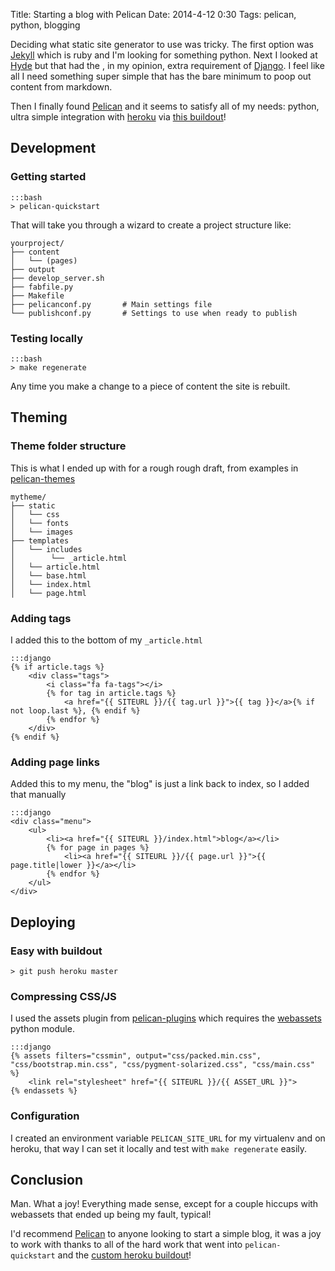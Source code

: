 Title: Starting a blog with Pelican
Date: 2014-4-12 0:30
Tags: pelican, python, blogging

Deciding what static site generator to use was tricky. The first option was [Jekyll](http://jekyllrb.com/) which is ruby
and I'm looking for something python. Next I looked at [Hyde](https://github.com/lakshmivyas/hyde) but that had the
, in my opinion, extra requirement of [Django](https://www.djangoproject.com/). I feel like all I need something super simple
that has the bare minimum to poop out content from markdown.

Then I finally found [Pelican](https://github.com/getpelican/pelican) and it seems to satisfy all of my needs: python, ultra simple integration with [heroku](http://heroku.com/) via [this buildout](https://github.com/getpelican/heroku-buildpack-pelican)!






## Development

### Getting started

    :::bash
    > pelican-quickstart

That will take you through a wizard to create a project structure like:

    yourproject/
    ├── content
    │   └── (pages)
    ├── output
    ├── develop_server.sh
    ├── fabfile.py
    ├── Makefile
    ├── pelicanconf.py       # Main settings file
    └── publishconf.py       # Settings to use when ready to publish

### Testing locally

    :::bash
    > make regenerate

Any time you make a change to a piece of content the site is rebuilt.






## Theming

### Theme folder structure

This is what I ended up with for a rough rough draft, from examples in [pelican-themes](https://github.com/getpelican/pelican-themes)

    mytheme/
    ├── static
    │   └── css
    │   └── fonts
    │   └── images
    ├── templates
    │   └── includes
    │        └── _article.html
    │   └── article.html
    │   └── base.html
    │   └── index.html
    │   └── page.html

### Adding tags

I added this to the bottom of my `_article.html`

    :::django
    {% if article.tags %}
        <div class="tags">
            <i class="fa fa-tags"></i>
            {% for tag in article.tags %}
                <a href="{{ SITEURL }}/{{ tag.url }}">{{ tag }}</a>{% if not loop.last %}, {% endif %}
            {% endfor %}
        </div>
    {% endif %}

### Adding page links

Added this to my menu, the "blog" is just a link back to index, so I added that manually

    :::django
    <div class="menu">
        <ul>
            <li><a href="{{ SITEURL }}/index.html">blog</a></li>
            {% for page in pages %}
                <li><a href="{{ SITEURL }}/{{ page.url }}">{{ page.title|lower }}</a></li>
            {% endfor %}
        </ul>
    </div>








## Deploying

### Easy with buildout

    > git push heroku master

### Compressing CSS/JS

I used the assets plugin from [pelican-plugins](https://github.com/getpelican/pelican-plugins) which requires the [webassets](https://github.com/miracle2k/webassets) python module.

    :::django
    {% assets filters="cssmin", output="css/packed.min.css", "css/bootstrap.min.css", "css/pygment-solarized.css", "css/main.css" %}
        <link rel="stylesheet" href="{{ SITEURL }}/{{ ASSET_URL }}">
    {% endassets %}

### Configuration

I created an environment variable `PELICAN_SITE_URL` for my virtualenv and on heroku, that way I can set it locally and test with `make regenerate` easily.







## Conclusion

Man. What a joy! Everything made sense, except for a couple hiccups with webassets that ended up being my fault, typical!

I'd recommend [Pelican](https://github.com/getpelican/pelican) to anyone looking to start a simple blog, it was a joy to work with thanks to all of the hard work
that went into `pelican-quickstart` and the [custom heroku buildout](https://github.com/getpelican/heroku-buildpack-pelican)!
